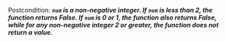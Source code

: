 Postcondition: ***`num` is a non-negative integer. If `num` is less than 2, the function returns False. If `num` is 0 or 1, the function also returns False, while for any non-negative integer 2 or greater, the function does not return a value.***